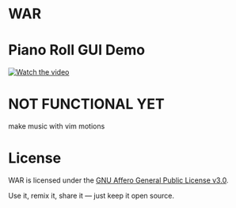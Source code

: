 # WAR

# Piano Roll GUI Demo

[![Watch the video](https://img.youtube.com/vi/b7Bf17YH_uQ/0.jpg)](https://youtu.be/b7Bf17YH_uQ)

# NOT FUNCTIONAL YET

make music with vim motions

# License

WAR is licensed under the [GNU Affero General Public License v3.0](https://www.gnu.org/licenses/agpl-3.0.html).

Use it, remix it, share it — just keep it open source.
